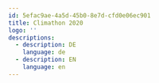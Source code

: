 ```yaml
---
id: 5efac9ae-4a5d-45b0-8e7d-cfd0e06ec901
title: Climathon 2020
logo: ''
descriptions:
  - description: DE
    language: de
  - description: EN
    language: en
---
```


